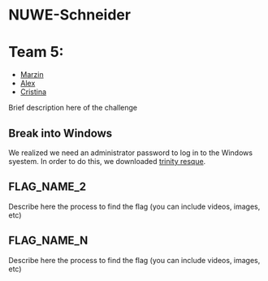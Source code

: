 # NUWE-Schneider

# Team 5:
- [Marzin](https://www.linkedin.com/in/martin-shell/)
- [Alex](https://www.linkedin.com/in/a96lex/)
- [Cristina](https://www.linkedin.com/in/cristina-outeda-rua/)

Brief description here of the challenge

## Break into Windows

We realized we need an administrator password to log in to the Windows syestem. In order to do this, we downloaded [trinity resque](https://www.majorgeeks.com/files/details/trinity_rescue_kit.html).

## FLAG_NAME_2

Describe here the process to find the flag (you can include videos, images, etc)

## FLAG_NAME_N

Describe here the process to find the flag (you can include videos, images, etc)
